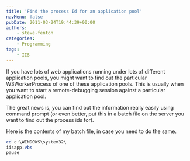 ```yaml
---
title: 'Find the process Id for an application pool'
navMenu: false
pubDate: 2011-03-24T19:44:39+00:00
authors:
    - steve-fenton
categories:
    - Programming
tags:
    - IIS
---
```


If you have lots of web applications running under lots of different application pools, you might want to find out the particular W3WorkerProcess of one of these application pools. This is usually when you want to start a remote-debugging session against a particular application pool.

The great news is, you can find out the information really easily using command prompt (or even better, put this in a batch file on the server you want to find out the process ids for).

Here is the contents of my batch file, in case you need to do the same.

```powershell
cd c:\WINDOWS\system32\
iisapp.vbs
pause
```